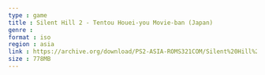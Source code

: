 ```yaml
---
type : game
title : Silent Hill 2 - Tentou Houei-you Movie-ban (Japan)
genre : 
format : iso
region : asia
link : https://archive.org/download/PS2-ASIA-ROMS321COM/Silent%20Hill%202%20-%20Tentou%20Houei-you%20Movie-ban%20%28Japan%29.7z
size : 778MB
---
```

